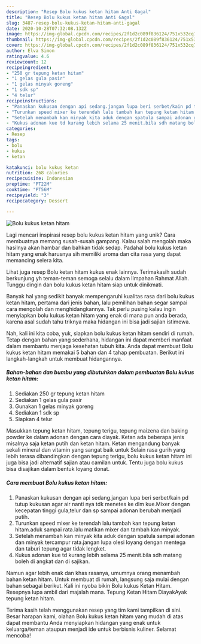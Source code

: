 ```yaml
---
description: "Resep Bolu kukus ketan hitam Anti Gagal"
title: "Resep Bolu kukus ketan hitam Anti Gagal"
slug: 3487-resep-bolu-kukus-ketan-hitam-anti-gagal
date: 2020-10-28T07:32:08.132Z
image: https://img-global.cpcdn.com/recipes/2f1d2c089f836124/751x532cq70/bolu-kukus-ketan-hitam-foto-resep-utama.jpg
thumbnail: https://img-global.cpcdn.com/recipes/2f1d2c089f836124/751x532cq70/bolu-kukus-ketan-hitam-foto-resep-utama.jpg
cover: https://img-global.cpcdn.com/recipes/2f1d2c089f836124/751x532cq70/bolu-kukus-ketan-hitam-foto-resep-utama.jpg
author: Elva Simon
ratingvalue: 4.6
reviewcount: 12
recipeingredient:
- "250 gr tepung ketan hitam"
- "1 gelas gula pasir"
- "1 gelas minyak goreng"
- "1 sdk sp"
- "4 telur"
recipeinstructions:
- "Panaskan kukusan dengan api sedang.jangan lupa beri serbet/kain pd tutup kukusan agar air nanti nya tdk menetes ke dlm kue.Mixer dengan kecepatan tinggi gula,telur dan sp sampai adonan berubah menjadi putih."
- "Turunkan speed mixer ke terendah lalu tambah kan tepung ketan hitam.aduk sampai rata.lalu matikan mixer dan tambah kan minyak."
- "Setelah menambah kan minyak kita aduk dengan spatula sampai adonan dan minyak tercampur rata.jangan lupa olesi loyang dengan mentega dan taburi tepung agar tidak lengket."
- "Kukus adonan kue td kurang lebih selama 25 menit.bila sdh matang boleh di angkat dan di sajikan."
categories:
- Resep
tags:
- bolu
- kukus
- ketan

katakunci: bolu kukus ketan 
nutrition: 268 calories
recipecuisine: Indonesian
preptime: "PT22M"
cooktime: "PT56M"
recipeyield: "3"
recipecategory: Dessert

---
```



![Bolu kukus ketan hitam](https://img-global.cpcdn.com/recipes/2f1d2c089f836124/751x532cq70/bolu-kukus-ketan-hitam-foto-resep-utama.jpg)

Lagi mencari inspirasi resep bolu kukus ketan hitam yang unik? Cara membuatnya memang susah-susah gampang. Kalau salah mengolah maka hasilnya akan hambar dan bahkan tidak sedap. Padahal bolu kukus ketan hitam yang enak harusnya sih memiliki aroma dan cita rasa yang dapat memancing selera kita.

Lihat juga resep Bolu ketan hitam kukus enak lainnya. Terimakasih sudah berkunjung yh teman-teman semoga selalu dalam limpahan Rahmat Allah. Tunggu dingin dan bolu kukus ketan hitam siap untuk dinikmati.

Banyak hal yang sedikit banyak mempengaruhi kualitas rasa dari bolu kukus ketan hitam, pertama dari jenis bahan, lalu pemilihan bahan segar sampai cara mengolah dan menghidangkannya. Tak perlu pusing kalau ingin menyiapkan bolu kukus ketan hitam yang enak di mana pun anda berada, karena asal sudah tahu triknya maka hidangan ini bisa jadi sajian istimewa.


Nah, kali ini kita coba, yuk, siapkan bolu kukus ketan hitam sendiri di rumah. Tetap dengan bahan yang sederhana, hidangan ini dapat memberi manfaat dalam membantu menjaga kesehatan tubuh kita. Anda dapat membuat Bolu kukus ketan hitam memakai 5 bahan dan 4 tahap pembuatan. Berikut ini langkah-langkah untuk membuat hidangannya.

<!--inarticleads1-->

##### Bahan-bahan dan bumbu yang dibutuhkan dalam pembuatan Bolu kukus ketan hitam:

1. Sediakan 250 gr tepung ketan hitam
1. Sediakan 1 gelas gula pasir
1. Gunakan 1 gelas minyak goreng
1. Sediakan 1 sdk sp
1. Siapkan 4 telur


Masukkan tepung ketan hitam, tepung terigu, tepung maizena dan baking powder ke dalam adonan dengan cara diayak. Ketan ada beberapa jenis misalnya saja ketan putih dan ketan hitam. Ketan mengandung banyak sekali mineral dan vitamin yang sangat baik untuk Selain rasa gurih yang lebih terasa dibandingkan dengan tepung terigu, bolu kukus ketan hitam ini juga bisa jadi alternatif sajian atau camilan untuk. Tentu juga bolu kukus bisa disajikan dalam bentuk loyang donat. 

<!--inarticleads2-->

##### Cara membuat Bolu kukus ketan hitam:

1. Panaskan kukusan dengan api sedang.jangan lupa beri serbet/kain pd tutup kukusan agar air nanti nya tdk menetes ke dlm kue.Mixer dengan kecepatan tinggi gula,telur dan sp sampai adonan berubah menjadi putih.
1. Turunkan speed mixer ke terendah lalu tambah kan tepung ketan hitam.aduk sampai rata.lalu matikan mixer dan tambah kan minyak.
1. Setelah menambah kan minyak kita aduk dengan spatula sampai adonan dan minyak tercampur rata.jangan lupa olesi loyang dengan mentega dan taburi tepung agar tidak lengket.
1. Kukus adonan kue td kurang lebih selama 25 menit.bila sdh matang boleh di angkat dan di sajikan.


Namun agar lebih enak dan khas rasanya, umumnya orang menambah bahan ketan hitam. Untuk membuat di rumah, langsung saja mulai dengan bahan sebagai berikut. Kali ini nyoba bikin Bolu kukus Ketan Hitam. Resepnya lupa ambil dari majalah mana. Tepung Ketan Hitam DiayakAyak tepung ketan hitam. 

Terima kasih telah menggunakan resep yang tim kami tampilkan di sini. Besar harapan kami, olahan Bolu kukus ketan hitam yang mudah di atas dapat membantu Anda menyiapkan hidangan yang enak untuk keluarga/teman ataupun menjadi ide untuk berbisnis kuliner. Selamat mencoba!
